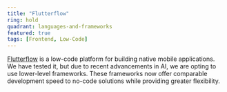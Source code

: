 ```yaml
---
title: "Flutterflow"
ring: hold
quadrant: languages-and-frameworks
featured: true
tags: [Frontend, Low-Code]
---
```


[Flutterflow](https://flutterflow.io/) is a low-code platform for building native mobile applications. We have tested it, but due to recent advancements in AI, we are opting to use lower-level frameworks. These frameworks now offer comparable development speed to no-code solutions while providing greater flexibility.
